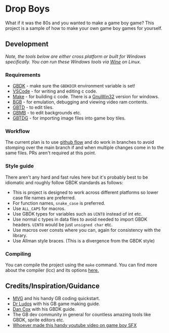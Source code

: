 # Drop Boys
What if it was the 80s and you wanted to make a game boy game? 
This project is a sample of how to make your own game boy games for yourself.

## Development
_Note, the tools below are either cross platform or built for Windows specifically. 
You can run these Windows tools via [Wine](https://www.winehq.org/) on Linux._

### Requirements
* [GBDK](https://github.com/gbdk-2020/gbdk-2020) - make sure the `GBDKDIR` environment variable is set!
* [VSCode](https://code.visualstudio.com/) - for writing and editing c code.
* [Make](https://en.wikipedia.org/wiki/Make_(software)) - for building c code. There is a [GnuWin32](http://gnuwin32.sourceforge.net/packages/make.htm) version for windows.
* [BGB](https://bgb.bircd.org/) - for emulation, debugging and viewing video ram contents.
* [GBTD](https://www.devrs.com/gb/hmgd/gbtd.html) - to edit tiles.
* [GBMB](https://www.devrs.com/gb/hmgd/gbmb.html) - to edit backgrounds etc.
* [GBTDG](https://github.com/chrisantonellis/gbtdg) - for importing image files into game boy tiles.

### Workflow
The current plan is to use [github flow](https://guides.github.com/introduction/flow/) and do work in branches
to avoid stomping over the main branch if and when multiple changes come in to the same files. PRs
aren't required at this point.

### Style guide
There aren't any hard and fast rules here but it's probably best to be idiomatic and roughly follow GBDK standards as follows:

* This is project is designed to work across different platforms so lower case file names are preferred.
* For function names, `snake_case` is preferred. 
* Use `ALL_CAPS` for macros.
* Use GBDK types for variables such as `UINT8` instead of int etc.
* Use normal c types in data files to avoid needed to import GBDK headers. `UINT8` would be just `unsigned char` etc.
* Use macros over consts where you can, again for consistency with the library.
* Use Allman style braces. (This is a divergence from the GBDK style)

### Compiling
You can compile the project using the `make` command.
You can find more about the compiler (lcc) and its options [here.](http://gbdk.sourceforge.net/tools.html)

## Credits/Inspiration/Guidance
* [MVG](https://www.youtube.com/watch?v=FzPTK91EJY8) and his handy GB coding quickstart.
* [Dr Ludos](https://www.gamasutra.com/blogs/DoctorLudos/20171207/311143/Making_a_Game_Boy_game_in_2017_A_quotSheep_It_Upquot_PostMortem_part_12.php) with his GB game making guide.
* [Dan Cox](https://videlais.com/2016/07/03/programming-game-boy-games-using-gbdk-part-1-configuring-programming-and-compiling/) with his GBDK guide.
* The GB dev community in general for countless amazing tools like GBDK, sprite editors etc.
* [Whoever made this handy youtube video on game boy SFX](https://www.youtube.com/watch?v=n2zl_iMR4jk)